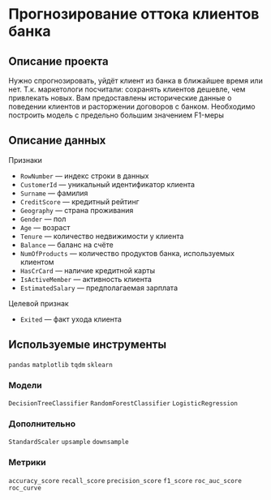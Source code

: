 # Прогнозирование оттока клиентов банка

## Описание проекта

Нужно спрогнозировать, уйдёт клиент из банка в ближайшее время или нет. Т.к. маркетологи посчитали: сохранять клиентов дешевле, чем привлекать новых. 
Вам предоставлены исторические данные о поведении клиентов и расторжении договоров с банком.
Необходимо построить модель с предельно большим значением F1-меры

## Описание данных

Признаки
- `RowNumber` — индекс строки в данных
- `CustomerId` — уникальный идентификатор клиента
- `Surname` — фамилия
- `CreditScore` — кредитный рейтинг
- `Geography` — страна проживания
- `Gender` — пол
- `Age` — возраст
- `Tenure` — количество недвижимости у клиента
- `Balance` — баланс на счёте
- `NumOfProducts` — количество продуктов банка, используемых клиентом
- `HasCrCard` — наличие кредитной карты
- `IsActiveMember` — активность клиента
- `EstimatedSalary` — предполагаемая зарплата

Целевой признак
- `Exited` — факт ухода клиента

## Используемые инструменты

`pandas` `matplotlib` `tqdm`  `sklearn`



### Модели

`DecisionTreeClassifier` `RandomForestClassifier` `LogisticRegression`

### Дополнительно

`StandardScaler` `upsample` `downsample`

### Метрики

`accuracy_score` `recall_score` `precision_score` `f1_score` `roc_auc_score` `roc_curve`
